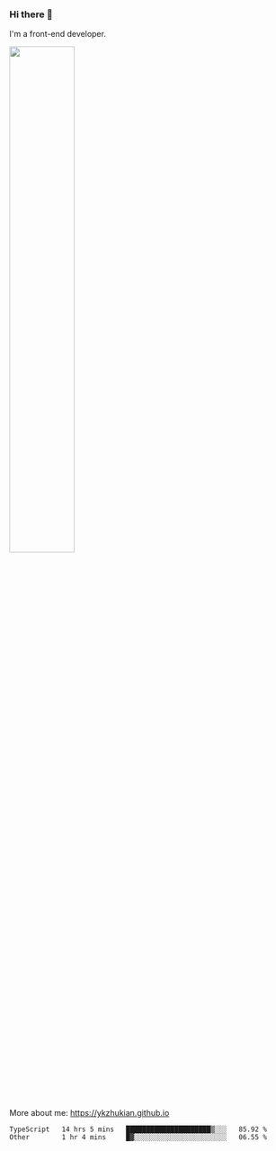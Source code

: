 ### Hi there 👋

I'm a front-end developer.

[<img width="48%" src="https://github-readme-stats.vercel.app/api?username=ykzhukian&show_icons=true&theme=dracula">](https://github.com/anuraghazra/github-readme-stats)

More about me: 
https://ykzhukian.github.io

<!--START_SECTION:waka-->

```text
TypeScript   14 hrs 5 mins   █████████████████████▒░░░   85.92 %
Other        1 hr 4 mins     █▓░░░░░░░░░░░░░░░░░░░░░░░   06.55 %
```

<!--END_SECTION:waka-->
